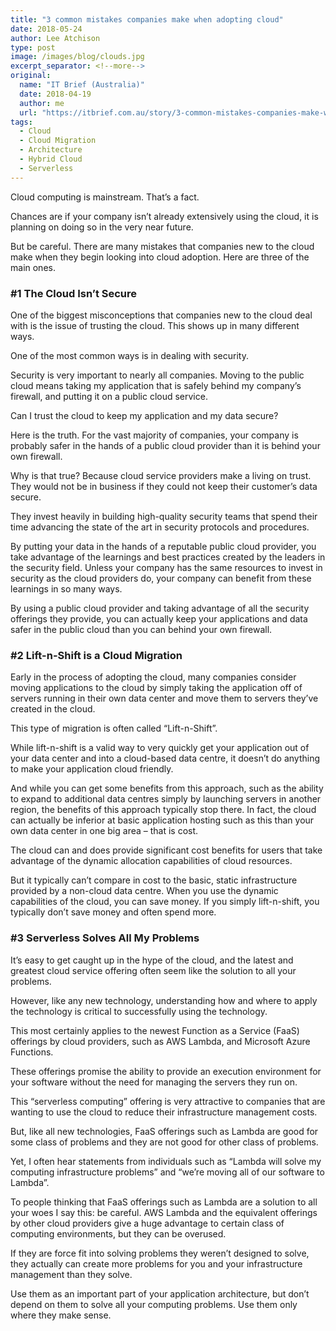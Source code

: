 ```yaml
---
title: "3 common mistakes companies make when adopting cloud"
date: 2018-05-24
author: Lee Atchison
type: post
image: /images/blog/clouds.jpg
excerpt_separator: <!--more-->
original:
  name: "IT Brief (Australia)"
  date: 2018-04-19
  author: me
  url: "https://itbrief.com.au/story/3-common-mistakes-companies-make-when-adopting-cloud/"
tags:
  - Cloud
  - Cloud Migration
  - Architecture
  - Hybrid Cloud
  - Serverless
---
```


Cloud computing is mainstream. That’s a fact.

Chances are if your company isn’t already extensively using the cloud, it is planning on doing so in the very near future.

But be careful. There are many mistakes that companies new to the cloud make when they begin looking into cloud adoption. Here are three of the main ones.
<!--more-->

### #1 The Cloud Isn’t Secure

One of the biggest misconceptions that companies new to the cloud deal with is the issue of trusting the cloud. This shows up in many different ways.

One of the most common ways is in dealing with security.

Security is very important to nearly all companies. Moving to the public cloud means taking my application that is safely behind my company’s firewall, and putting it on a public cloud service.

Can I trust the cloud to keep my application and my data secure?

Here is the truth. For the vast majority of companies, your company is probably safer in the hands of a public cloud provider than it is behind your own firewall.

Why is that true? Because cloud service providers make a living on trust. They would not be in business if they could not keep their customer’s data secure.

They invest heavily in building high-quality security teams that spend their time advancing the state of the art in security protocols and procedures.

By putting your data in the hands of a reputable public cloud provider, you take advantage of the learnings and best practices created by the leaders in the security field. Unless your company has the same resources to invest in security as the cloud providers do, your company can benefit from these learnings in so many ways.

By using a public cloud provider and taking advantage of all the security offerings they provide, you can actually keep your applications and data safer in the public cloud than you can behind your own firewall.

### #2 Lift-n-Shift is a Cloud Migration

Early in the process of adopting the cloud, many companies consider moving applications to the cloud by simply taking the application off of servers running in their own data center and move them to servers they’ve created in the cloud.

This type of migration is often called “Lift-n-Shift”.

While lift-n-shift is a valid way to very quickly get your application out of your data center and into a cloud-based data centre, it doesn’t do anything to make your application cloud friendly.

And while you can get some benefits from this approach, such as the ability to expand to additional data centres simply by launching servers in another region, the benefits of this approach typically stop there. In fact, the cloud can actually be inferior at basic application hosting such as this than your own data center in one big area – that is cost.

The cloud can and does provide significant cost benefits for users that take advantage of the dynamic allocation capabilities of cloud resources.

But it typically can’t compare in cost to the basic, static infrastructure provided by a non-cloud data centre. When you use the dynamic capabilities of the cloud, you can save money. If you simply lift-n-shift, you typically don’t save money and often spend more.

### #3 Serverless Solves All My Problems

It’s easy to get caught up in the hype of the cloud, and the latest and greatest cloud service offering often seem like the solution to all your problems.

However, like any new technology, understanding how and where to apply the technology is critical to successfully using the technology.

This most certainly applies to the newest Function as a Service (FaaS) offerings by cloud providers, such as AWS Lambda, and Microsoft Azure Functions.

These offerings promise the ability to provide an execution environment for your software without the need for managing the servers they run on.

This “serverless computing” offering is very attractive to companies that are wanting to use the cloud to reduce their infrastructure management costs.

But, like all new technologies, FaaS offerings such as Lambda are good for some class of problems and they are not good for other class of problems.

Yet, I often hear statements from individuals such as “Lambda will solve my computing infrastructure problems” and “we’re moving all of our software to Lambda”.

To people thinking that FaaS offerings such as Lambda are a solution to all your woes I say this: be careful. AWS Lambda and the equivalent offerings by other cloud providers give a huge advantage to certain class of computing environments, but they can be overused.

If they are force fit into solving problems they weren’t designed to solve, they actually can create more problems for you and your infrastructure management than they solve.

Use them as an important part of your application architecture, but don’t depend on them to solve all your computing problems. Use them only where they make sense.



